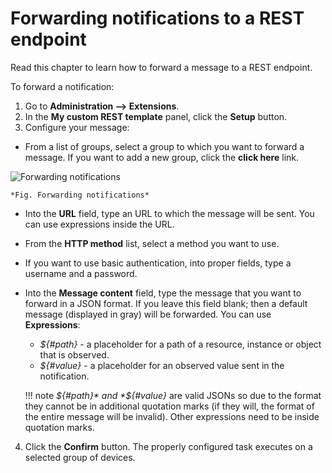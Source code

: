 # Forwarding notifications to a REST endpoint

Read this chapter to learn how to forward a message to a REST endpoint.

To forward a notification:

1. Go to **Administration --> Extensions**.
2. In the **My custom REST template** panel, click the **Setup** button.
3. Configure your message:

* From a list of groups, select a group to which you want to forward a message. If you want to add a new group, click the **click here** link.

![Forwarding notifications](/images/Forwarding_notifications.png)

    *Fig. Forwarding notifications*

 * Into the **URL** field, type an URL to which the message will be sent. You can use expressions inside the URL.
 * From the **HTTP method** list, select a method you want to use.
 * If you want to use basic authentication, into proper fields, type a username and a password.
 * Into the **Message content** field, type the message that you want to forward in a JSON format. If you leave this field blank; then a default message (displayed in gray) will be forwarded. You can use
**Expressions**:
   * *${#path}* - a placeholder for a path of a resource, instance or object that is observed.
   * *${#value}* - a placeholder for an observed value sent in the notification.

    !!! note
     *${#path}* and *${#value}* are valid JSONs so due to the format they cannot be in additional quotation marks (if they will, the format of the entire message will be invalid). Other expressions need to be inside quotation marks.

4. Click the **Confirm** button. The properly configured task executes on a selected group of devices.
